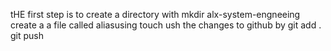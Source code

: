 tHE first step is to create a directory with mkdir alx-system-engneeing
create a a file called aliasusing touch 
ush the changes to github by 
git add .
git push
